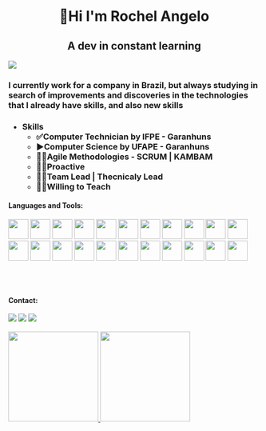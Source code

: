 <h1 align="center"> 👋Hi I'm Rochel Angelo </h1>
<h2 align="center"> A dev in constant learning </h2>

![](https://komarev.com/ghpvc/?username=rochelangelo)

<h3>I currently work for a company in Brazil, but always studying in search of improvements and discoveries in the technologies that I already have skills, and also new skills<h3>

- Skills
  - ✅Computer Technician by IFPE - Garanhuns
  - ▶Computer Science by UFAPE - Garanhuns
  - 🧑‍💻Agile Methodologies - SCRUM | KAMBAM
  - 🏃‍♂️Proactive
  - 🧑‍✈️Team Lead | Thecnicaly Lead
  - 👨‍🏫Willing to Teach
  
<h4 align="left">Languages and Tools:</h4>
  <p align="left">
   <img src="https://cdn.jsdelivr.net/gh/devicons/devicon/icons/java/java-original.svg" width="40" height="40"/> 
   <img src="https://cdn.jsdelivr.net/gh/devicons/devicon/icons/javascript/javascript-plain.svg" width="40" height="40"/> 
   <img src="https://cdn.jsdelivr.net/gh/devicons/devicon/icons/php/php-plain.svg" width="40" height="40"/> 
   <img src="https://cdn.jsdelivr.net/gh/devicons/devicon/icons/csharp/csharp-line.svg"  width="40" height="40"/> 
   <img src="https://cdn.jsdelivr.net/gh/devicons/devicon/icons/typescript/typescript-plain.svg" width="40" height="40"/> 
   <img src="https://cdn.jsdelivr.net/gh/devicons/devicon/icons/html5/html5-plain-wordmark.svg"  width="40" height="40"/> 
   <img src="https://cdn.jsdelivr.net/gh/devicons/devicon/icons/css3/css3-plain-wordmark.svg"  width="40" height="40"/> 
   <img src="https://cdn.jsdelivr.net/gh/devicons/devicon/icons/nodejs/nodejs-original.svg"  width="40" height="40"/> 
   <img src="https://cdn.jsdelivr.net/gh/devicons/devicon/icons/spring/spring-original-wordmark.svg"  width="40" height="40"/> 
   <img src="https://cdn.jsdelivr.net/gh/devicons/devicon/icons/bootstrap/bootstrap-plain.svg"  width="40" height="40"/> 
   <img src="https://cdn.jsdelivr.net/gh/devicons/devicon/icons/laravel/laravel-plain-wordmark.svg"  width="40" height="40"/> 
   <img src="https://cdn.jsdelivr.net/gh/devicons/devicon/icons/yii/yii-plain-wordmark.svg" width="40" height="40"/> 
   <img src="https://cdn.jsdelivr.net/gh/devicons/devicon/icons/angularjs/angularjs-plain.svg" width="40" height="40"/> 
   <img src="https://cdn.jsdelivr.net/gh/devicons/devicon/icons/vuejs/vuejs-original-wordmark.svg" width="40" height="40"/> 
   <img src="https://cdn.jsdelivr.net/gh/devicons/devicon/icons/react/react-original-wordmark.svg" width="40" height="40"/> 
   <img src="https://cdn.jsdelivr.net/gh/devicons/devicon/icons/mongodb/mongodb-original-wordmark.svg" width="40" height="40"/> 
   <img src="https://cdn.jsdelivr.net/gh/devicons/devicon/icons/oracle/oracle-original.svg" width="40" height="40"/> 
   <img src="https://cdn.jsdelivr.net/gh/devicons/devicon/icons/mysql/mysql-original-wordmark.svg" width="40" height="40"/> 
   <img src="https://cdn.jsdelivr.net/gh/devicons/devicon/icons/postgresql/postgresql-original-wordmark.svg" width="40" height="40"/> 
   <img src="https://cdn.jsdelivr.net/gh/devicons/devicon/icons/sqlite/sqlite-original.svg" width="40" height="40"/> 
   <img src="https://cdn.jsdelivr.net/gh/devicons/devicon/icons/git/git-original.svg" width="40" height="40"/> 
   <img src="https://cdn.jsdelivr.net/gh/devicons/devicon/icons/figma/figma-original.svg" width="40" height="40"/>
  </P> 
    
  
  </br></br>
<h4 align="left">Contact:</h4>
  <div>
    <a href="https://instagram.com/rochelangelo.dev" target="_blank"><img src="https://img.shields.io/badge/-Instagram-%23E4405F?style=for-the-badge&logo=instagram&logoColor=white" target="_blank"></a>
    <a href = "mailto:jrochelangelo@gmail.com"><img src="https://img.shields.io/badge/Gmail-D14836?style=for-the-badge&logo=gmail&logoColor=white" target="_blank"></a>
    <a href="https://www.linkedin.com/in/rochelangelo" target="_blank"><img src="https://img.shields.io/badge/-LinkedIn-%230077B5?style=for-the-badge&logo=linkedin&logoColor=white" target="_blank"></a>   
</div>
 
  
  </br>
<div>
<a href="https://github.com/rochelangelo">
<img height="180em" src="https://github-readme-stats.vercel.app/api/top-langs/?username=rochelangelo&layout=compact&langs_count=7&theme=dracula"/>
<img height="180em" src="https://github-readme-stats.vercel.app/api?username=rochelangelo&show_icons=true&theme=dracula&include_all_commits=true&count_private=true"/>
</div>


<!---
rochelangelo/rochelangelo is a ✨ special ✨ repository because its `README.md` (this file) appears on your GitHub profile.
You can click the Preview link to take a look at your changes.
--->
